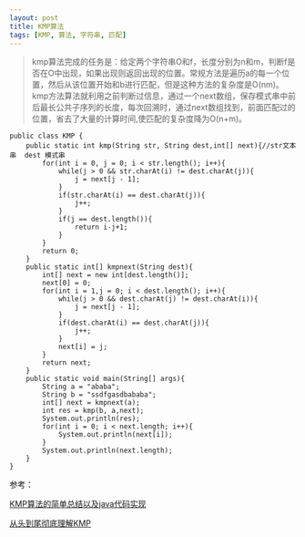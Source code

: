 ```yaml
---
layout: post
title: KMP算法
tags: [KMP, 算法, 字符串, 匹配]
---
```



> kmp算法完成的任务是：给定两个字符串O和f，长度分别为n和m，判断f是否在O中出现，如果出现则返回出现的位置。常规方法是遍历a的每一个位置，然后从该位置开始和b进行匹配，但是这种方法的复杂度是O(nm)。kmp方法算法就利用之前判断过信息，通过一个next数组，保存模式串中前后最长公共子序列的长度，每次回溯时，通过next数组找到，前面匹配过的位置，省去了大量的计算时间,使匹配的复杂度降为O(n+m)。


```
public class KMP {
    public static int kmp(String str, String dest,int[] next){//str文本串  dest 模式串
        for(int i = 0, j = 0; i < str.length(); i++){
            while(j > 0 && str.charAt(i) != dest.charAt(j)){
                j = next[j - 1];
            }
            if(str.charAt(i) == dest.charAt(j)){
                j++;
            }
            if(j == dest.length()){
                return i-j+1;
            }
        }
        return 0;
    }
    public static int[] kmpnext(String dest){
        int[] next = new int[dest.length()];
        next[0] = 0;
        for(int i = 1,j = 0; i < dest.length(); i++){
            while(j > 0 && dest.charAt(j) != dest.charAt(i)){
                j = next[j - 1];
            }
            if(dest.charAt(i) == dest.charAt(j)){
                j++;
            }
            next[i] = j;
        }
        return next;
    }
    public static void main(String[] args){
        String a = "ababa";
        String b = "ssdfgasdbababa";
        int[] next = kmpnext(a);
        int res = kmp(b, a,next);
        System.out.println(res);
        for(int i = 0; i < next.length; i++){
            System.out.println(next[i]);            
        }
        System.out.println(next.length);
    }
}
```

参考：

[KMP算法的简单总结以及java代码实现](https://blog.csdn.net/christ1750/article/details/51259425)

[从头到尾彻底理解KMP](https://blog.csdn.net/v_july_v/article/details/7041827)
